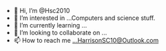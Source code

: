 - 👋 Hi, I’m @Hsc2010
- 👀 I’m interested in ...Computers and science stuff.
- 🌱 I’m currently learning ...
- 💞️ I’m looking to collaborate on ...
- 📫 How to reach me ...HarrisonSC10@Outlook.com

<!---
Hsc2010/Hsc2010 is a ✨ special ✨ repository because its `README.md` (this file) appears on your GitHub profile.
You can click the Preview link to take a look at your changes.
--->
